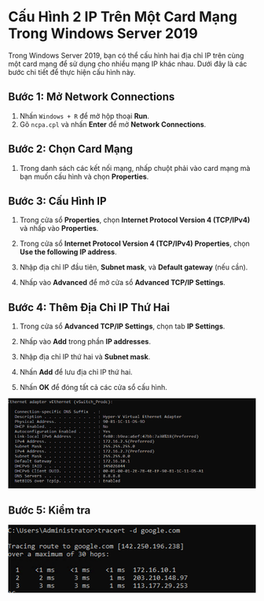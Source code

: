# Cấu Hình 2 IP Trên Một Card Mạng Trong Windows Server 2019

Trong Windows Server 2019, bạn có thể cấu hình hai địa chỉ IP trên cùng một card mạng để sử dụng cho nhiều mạng IP khác nhau. Dưới đây là các bước chi tiết để thực hiện cấu hình này.

## Bước 1: Mở Network Connections

1. Nhấn `Windows + R` để mở hộp thoại **Run**.
2. Gõ `ncpa.cpl` và nhấn **Enter** để mở **Network Connections**.

## Bước 2: Chọn Card Mạng

1. Trong danh sách các kết nối mạng, nhấp chuột phải vào card mạng mà bạn muốn cấu hình và chọn **Properties**.

## Bước 3: Cấu Hình IP

1. Trong cửa sổ **Properties**, chọn **Internet Protocol Version 4 (TCP/IPv4)** và nhấp vào **Properties**.

2. Trong cửa sổ **Internet Protocol Version 4 (TCP/IPv4) Properties**, chọn **Use the following IP address**.

3. Nhập địa chỉ IP đầu tiên, **Subnet mask**, và **Default gateway** (nếu cần).

4. Nhấp vào **Advanced** để mở cửa sổ **Advanced TCP/IP Settings**.

## Bước 4: Thêm Địa Chỉ IP Thứ Hai

1. Trong cửa sổ **Advanced TCP/IP Settings**, chọn tab **IP Settings**.

2. Nhấp vào **Add** trong phần **IP addresses**.

3. Nhập địa chỉ IP thứ hai và **Subnet mask**.

4. Nhấn **Add** để lưu địa chỉ IP thứ hai.

5. Nhấn **OK** để đóng tất cả các cửa sổ cấu hình.

![Command Prompt](https://github.com/cuongnvvietis/NhanHoa/blob/main/Docs/Picture/Hyper-v/Screenshot_26.png)

## Bước 5: Kiểm tra

![Command Prompt](https://github.com/cuongnvvietis/NhanHoa/blob/main/Docs/Picture/Hyper-v/Screenshot_25.png)

